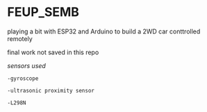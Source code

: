 # FEUP_SEMB

playing a bit with ESP32 and Arduino to build a 2WD car conttrolled remotely

final work not saved in this repo


*sensors used*
```
-gyroscope

-ultrasonic proximity sensor

-L298N
```
